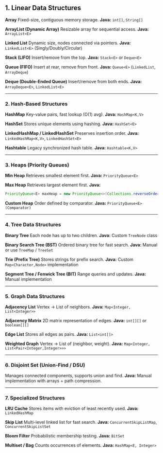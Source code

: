 ## **1. Linear Data Structures**

**Array**
Fixed-size, contiguous memory storage.
**Java:** `int[]`, `String[]`

**ArrayList (Dynamic Array)**
Resizable array for sequential access.
**Java:** `ArrayList<E>`

**Linked List**
Dynamic size, nodes connected via pointers.
**Java:** `LinkedList<E>` (Singly/Doubly/Circular)

**Stack (LIFO)**
Insert/remove from the top.
**Java:** `Stack<E>` or `Deque<E>`

**Queue (FIFO)**
Insert at rear, remove from front.
**Java:** `Queue<E>` (`LinkedList`, `ArrayDeque`)

**Deque (Double-Ended Queue)**
Insert/remove from both ends.
**Java:** `ArrayDeque<E>`, `LinkedList<E>`

---

### **2. Hash-Based Structures**

**HashMap**
Key-value pairs, fast lookup (O(1) avg).
**Java:** `HashMap<K,V>`

**HashSet**
Stores unique elements using hashing.
**Java:** `HashSet<E>`

**LinkedHashMap / LinkedHashSet**
Preserves insertion order.
**Java:** `LinkedHashMap<K,V>`, `LinkedHashSet<E>`

**Hashtable**
Legacy synchronized hash table.
**Java:** `Hashtable<K,V>`

---

### **3. Heaps (Priority Queues)**

**Min Heap**
Retrieves smallest element first.
**Java:** `PriorityQueue<E>`

**Max Heap**
Retrieves largest element first.
**Java:**

```java
PriorityQueue<E> maxHeap = new PriorityQueue<>(Collections.reverseOrder());
```

**Custom Heap**
Order defined by comparator.
**Java:** `PriorityQueue<E>(Comparator)`

---

### **4. Tree Data Structures**

**Binary Tree**
Each node has up to two children.
**Java:** Custom `TreeNode` class

**Binary Search Tree (BST)**
Ordered binary tree for fast search.
**Java:** Manual or use `TreeMap` / `TreeSet`

**Trie (Prefix Tree)**
Stores strings for prefix search.
**Java:** Custom `Map<Character,Node>` implementation

**Segment Tree / Fenwick Tree (BIT)**
Range queries and updates.
**Java:** Manual implementation

---

### **5. Graph Data Structures**

**Adjacency List**
Vertex → List of neighbors.
**Java:** `Map<Integer, List<Integer>>`

**Adjacency Matrix**
2D matrix representation of edges.
**Java:** `int[][]` or `boolean[][]`

**Edge List**
Stores all edges as pairs.
**Java:** `List<int[]>`

**Weighted Graph**
Vertex → List of (neighbor, weight).
**Java:** `Map<Integer, List<Pair<Integer,Integer>>>`

---

### **6. Disjoint Set (Union-Find / DSU)**

Manages connected components, supports union and find.
**Java:** Manual implementation with arrays + path compression.

---

### **7. Specialized Structures**

**LRU Cache**
Stores items with eviction of least recently used.
**Java:** `LinkedHashMap`

**Skip List**
Multi-level linked list for fast search.
**Java:** `ConcurrentSkipListMap`, `ConcurrentSkipListSet`

**Bloom Filter**
Probabilistic membership testing.
**Java:** `BitSet`

**Multiset / Bag**
Counts occurrences of elements.
**Java:** `HashMap<E, Integer>`


